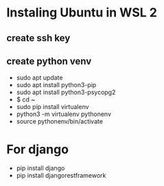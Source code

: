 # Instaling Ubuntu in WSL 2

## create ssh key 

## create python venv

*  sudo apt update
*  sudo apt install python3-pip
* sudo apt install python3-psycopg2
* $ cd ~
*  sudo pip install virtualenv
*  python3 -m virtualenv pythonenv
* source pythonenv/bin/activate

# For django

* pip install django
* pip install djangorestframework

